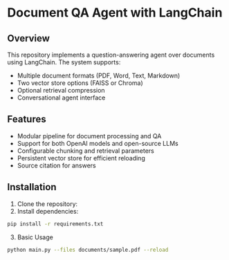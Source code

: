 # Document QA Agent with LangChain

## Overview

This repository implements a question-answering agent over documents using LangChain. The system supports:

- Multiple document formats (PDF, Word, Text, Markdown)
- Two vector store options (FAISS or Chroma)
- Optional retrieval compression
- Conversational agent interface

## Features

- Modular pipeline for document processing and QA
- Support for both OpenAI models and open-source LLMs
- Configurable chunking and retrieval parameters
- Persistent vector store for efficient reloading
- Source citation for answers

## Installation

1. Clone the repository:
2. Install dependencies:
```bash
pip install -r requirements.txt
```
3. Basic Usage
```bash
python main.py --files documents/sample.pdf --reload
```

